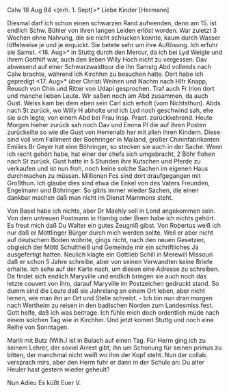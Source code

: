  Calw 18 Aug 84
 <(erh. 1. Sept)>*
Liebe Kinder [Hermann]

Diesmal darf ich schon einen schwarzen Rand aufwenden, denn am 15. ist endlich Schw. Bühler von ihren langen Leiden erlöst worden. War zuletzt 3 Wochen ohne Nahrung, die sie nicht schlucken konnte, kaum durch Wasser löffelweise je und je erquickt. Sie betete sehr um ihre Auflösung. Ich erfuhr sie Samst. <16. Aug>* in Stuttg durch den Mercur, da ich bei Lyd Weigle und ihrem Gotthilf war, auch den lieben Willy Hoch nicht zu vergessen. Dav abwesend auf einer Schwarzwaldtour die ihn Samstg Abd vollends nach Calw brachte, während ich Kirchhm zu besuchen hatte. Dort habe ich gepredigt <17. Aug>* über Christi Weinen und Nachm nach Hlfr Knapp, Reusch von Chin und Ritter von Udapi gesprochen. Traf auch Fr Irion dort und manche lieben Leute. Wir saßen noch am Abd zusammen, da auch Gust. Weiss kam bei dem eben sein Carl sich erholt (vom Nichtsthun). Abds nach St zurück, wo Willy H abholte und ich Lyd noch geschwind sah, ehe sie sich legte, von einem Abd bei Frau Insp. Praet. zurückkehrend. Heute Morgen hieher zurück sah noch Dav und Emma Pl die auf ihren Posten zurückeilte so wie die Gust von Herrenalb her mit allen ihren Kindern. Diese sind voll vom Falliment der Boehringer in Mailand, großer Chininfabrikanten Emilies Br Geyer hat eine Böhringer, so stecken sie auch in der Sache. Wenn ich recht gehört habe, hat einer der chefs sich umgebracht, 2 Böhr flohen nach St zurück. Gust hatte in 5 Stunden ihre Kutschen und Pferde zu verkaufen und ist nun froh, noch keine solche Sachen im eigenen Haus durchmachen zu müssen. Millionen Fcs sind dort draufgegangen mit Großthun. Ich glaube dies sind etwa die Enkel von des Vaters Freunden, Engelmann und Böhringer. So gibts immer wieder Sachen, die einen dankbar machen daß man nicht im Dienst Mammons steht.

Von Basel habe ich nichts, aber Dr Maehly soll in Lond angekommen sein. 
Von dem untreuen Postmann in Hambg oder Brem habe ich nichts gehört. Es freut mich daß Du Walter ein gutes Zeugniß gibst. Von Robertus weiß ich nur daß er Möttlinger Bürger durch mich werden sollte. Weil er aber nicht auf deutschem Boden wohnte, gings nicht, nach den neuen Gesetzen, obgleich der Möttl Schultheiß und Gemeinde mir ein schriftliches Ja ausgefertigt hatten. 
Neulich klagte ein Gottlieb Schill in Merewill Missouri daß er schon 5 Jahre schreibe, aber von seinen Verwandten keine Briefe erhalte. Ich sehe auf der Karte nach, um diesen eine Adresse zu schreiben. Da findet sich endlich Maryville und endlich bringen sie auch noch das letzte couvert von ihm, darauf Maryville im Postzeichen gedruckt stand. So dumm sind die Leute daß sie Jahrelang an einem Ort leben, aber nicht lernen, wie man ihn an Ort und Stelle schreibt. - Ich bin nun dran morgen nach Wertheim zu reisen in den badischen Norden zum Landesmiss.fest. Gott helfe, daß ich was beitrage. Ich fühle mich doch ordentlich müde nach einem solchen Tag wie in Kirchhm. Und jetzt kommt Stuttg und noch eine Reihe von Sonntagen.

Marili mit Butz (Wilh.) ist in Bulach auf einen Tag. Für Herm ging ich zu seinem Lehrer, der soviel Arrest gibt, ihn um Schonung für seinen primus zu bitten, der manchmal nicht weiß wo ihm der Kopf steht. Nun der collab. versprach mirs, aber den Herm fuhr er dann in der Schule an: Du alter Heuler hast gestern wieder geheult?

 Nun Adieu Es küßt Euer V.
